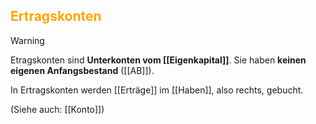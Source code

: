 ## <font color = "orange">Ertragskonten</font>

>[!WARNING]
>Etragskonten sind **Unterkonten vom [[Eigenkapital]]**. Sie haben **keinen eigenen Anfangsbestand** ([[AB]]).

In Ertragskonten werden [[Erträge]] im [[Haben]], also rechts, gebucht.

(Siehe auch: [[Konto]])
